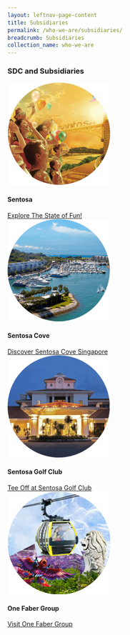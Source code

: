 ```yaml
---
layout: leftnav-page-content 
title: Subsidiaries
permalink: /who-we-are/subsidiaries/ 
breadcrumb: Subsidiaries
collection_name: who-we-are 
---
```

### **SDC and Subsidiaries**
<div class="row">
    <div class="col is-4">
        <figure style="margin:0;">
            <img src="/images/who-we-are/subsidiaries/sentosa.png" />
            <figcaption style="margin-top:0.5rem;">
                <h4>Sentosa</h4>
                <a href="https://www.sentosa.com.sg/" target="_blank">Explore The State of Fun!</a>
            </figcaption>
        </figure>
    </div>
    <div class="col is-4">
        <figure style="margin:0;">
            <img src="/images/who-we-are/subsidiaries/sentosacove.png" />
            <figcaption style="margin-top:0.5rem;">
                <h4>Sentosa Cove</h4>
                <a href="http://www.sentosacove.com/" target="_blank">Discover Sentosa Cove Singapore</a>
            </figcaption>
        </figure>
    </div>
    <div class="col is-4">
        <figure style="margin:0;">
            <img src="/images/who-we-are/subsidiaries/golfclub.png" />
            <figcaption style="margin-top:0.5rem;">
                <h4>Sentosa Golf Club</h4>
                <a href="https://www.sentosagolf.com/" target="_blank">Tee Off at Sentosa Golf Club</a>
            </figcaption>
        </figure>
    </div>
</div>

<div class="row">
    <div class="col is-4">
        <figure style="margin:0;">
            <img src="/images/who-we-are/subsidiaries/1fg.png" />
            <figcaption style="margin-top:0.5rem;">
                <h4>One Faber Group</h4>
                <a href="https://www.onefabergroup.com/"  target="_blank">Visit One Faber Group</a>
            </figcaption>
        </figure>
    </div>
</div>
